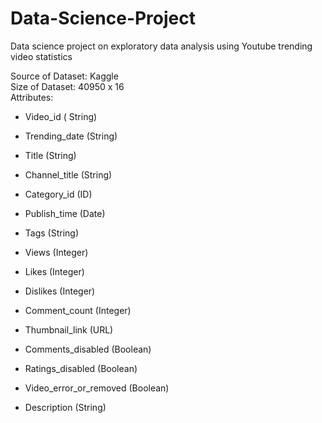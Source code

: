 # Data-Science-Project
Data science project on exploratory data analysis using Youtube trending video statistics 

Source of Dataset: Kaggle   
Size of Dataset: 40950 x 16   
Attributes:   
- Video_id ( String)

- Trending_date (String)

- Title (String)

- Channel_title (String)

- Category_id (ID)

- Publish_time (Date)

- Tags (String)

- Views (Integer)

- Likes (Integer)

- Dislikes (Integer)

- Comment_count (Integer)

- Thumbnail_link (URL)

- Comments_disabled (Boolean)

- Ratings_disabled (Boolean)

- Video_error_or_removed (Boolean)

- Description (String)
